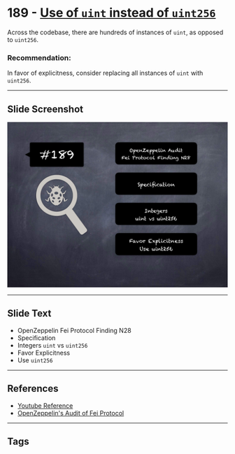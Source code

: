 
# 189 - [Use of `uint` instead of `uint256`](./Use%20of%20`uint`%20instead%20of%20`uint256`.md)

Across the codebase, there are hundreds of instances of `uint`, as opposed to `uint256`.

### Recommendation:
In favor of explicitness, consider replacing all instances of `uint` with `uint256`.
___
## Slide Screenshot
![189.png](../../images/8.%20Audit%20Findings%20201/189.png)
___
## Slide Text
- OpenZeppelin Fei Protocol Finding N28
- Specification
- Integers `uint` vs `uint256`
- Favor Explicitness
- Use `uint256`
___
## References
- [Youtube Reference](https://youtu.be/0J7KI4WGd0Q?t=429)
- [OpenZeppelin's Audit of Fei Protocol](https://blog.openzeppelin.com/fei-protocol-audit/)
___
## Tags
